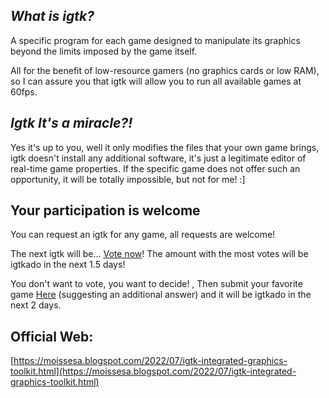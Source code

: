 ## **_What is igtk?_**

A specific program for each game designed to manipulate its graphics beyond the limits imposed by the game itself.

All for the benefit of low-resource gamers (no graphics cards or low RAM), so I can assure you that igtk will allow you to run all available games at 60fps.

## **_Igtk It's a miracle?!_**

Yes it's up to you, well it only modifies the files that your own game brings, igtk doesn't install any additional software, it's just a legitimate editor of real-time game properties. If the specific game does not offer such an opportunity, it will be totally impossible, but not for me! :]
## Your participation is welcome
You can request an igtk for any game, all requests are welcome!

The next igtk will be... [Vote now](https://www.opinionstage.com/dallen-roper-moondoo-org/choose-the-next-candidate-who-will-receive-a-graphics-modification-toolkit-igtk-for-low-end-pcs-mainly)!
The amount with the most votes will be igtkado in the next 1.5 days!

You don't want to vote, you want to decide!
, Then submit your favorite game [Here](https://www.opinionstage.com/dallen-roper-moondoo-org/choose-the-next-candidate-who-will-receive-a-graphics-modification-toolkit-igtk-for-low-end-pcs-mainly) (suggesting an additional answer) and it will be igtkado in the next 2 days.

## Official Web:

  [https://moissesa.blogspot.com/2022/07/igtk-integrated-graphics-toolkit.html](https://moissesa.blogspot.com/2022/07/igtk-integrated-graphics-toolkit.html)
 
